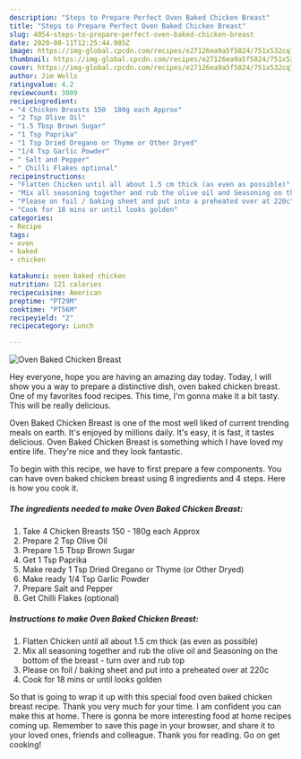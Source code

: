 ```yaml
---
description: "Steps to Prepare Perfect Oven Baked Chicken Breast"
title: "Steps to Prepare Perfect Oven Baked Chicken Breast"
slug: 4054-steps-to-prepare-perfect-oven-baked-chicken-breast
date: 2020-08-11T12:25:44.985Z
image: https://img-global.cpcdn.com/recipes/e27126ea9a5f5824/751x532cq70/oven-baked-chicken-breast-recipe-main-photo.jpg
thumbnail: https://img-global.cpcdn.com/recipes/e27126ea9a5f5824/751x532cq70/oven-baked-chicken-breast-recipe-main-photo.jpg
cover: https://img-global.cpcdn.com/recipes/e27126ea9a5f5824/751x532cq70/oven-baked-chicken-breast-recipe-main-photo.jpg
author: Jim Wells
ratingvalue: 4.2
reviewcount: 3009
recipeingredient:
- "4 Chicken Breasts 150  180g each Approx"
- "2 Tsp Olive Oil"
- "1.5 Tbsp Brown Sugar"
- "1 Tsp Paprika"
- "1 Tsp Dried Oregano or Thyme or Other Dryed"
- "1/4 Tsp Garlic Powder"
- " Salt and Pepper"
- " Chilli Flakes optional"
recipeinstructions:
- "Flatten Chicken until all about 1.5 cm thick (as even as possible)"
- "Mix all seasoning together and rub the olive oil and Seasoning on the bottom of the breast - turn over and rub top"
- "Please on foil / baking sheet and put into a preheated over at 220c"
- "Cook for 18 mins or until looks golden"
categories:
- Recipe
tags:
- oven
- baked
- chicken

katakunci: oven baked chicken 
nutrition: 121 calories
recipecuisine: American
preptime: "PT29M"
cooktime: "PT56M"
recipeyield: "2"
recipecategory: Lunch

---
```



![Oven Baked Chicken Breast](https://img-global.cpcdn.com/recipes/e27126ea9a5f5824/751x532cq70/oven-baked-chicken-breast-recipe-main-photo.jpg)

Hey everyone, hope you are having an amazing day today. Today, I will show you a way to prepare a distinctive dish, oven baked chicken breast. One of my favorites food recipes. This time, I'm gonna make it a bit tasty. This will be really delicious.

Oven Baked Chicken Breast is one of the most well liked of current trending meals on earth. It's enjoyed by millions daily. It's easy, it is fast, it tastes delicious. Oven Baked Chicken Breast is something which I have loved my entire life. They're nice and they look fantastic.




To begin with this recipe, we have to first prepare a few components. You can have oven baked chicken breast using 8 ingredients and 4 steps. Here is how you cook it.

<!--inarticleads1-->

##### The ingredients needed to make Oven Baked Chicken Breast:

1. Take 4 Chicken Breasts 150 - 180g each Approx
1. Prepare 2 Tsp Olive Oil
1. Prepare 1.5 Tbsp Brown Sugar
1. Get 1 Tsp Paprika
1. Make ready 1 Tsp Dried Oregano or Thyme (or Other Dryed)
1. Make ready 1/4 Tsp Garlic Powder
1. Prepare  Salt and Pepper
1. Get  Chilli Flakes (optional)




<!--inarticleads2-->

##### Instructions to make Oven Baked Chicken Breast:

1. Flatten Chicken until all about 1.5 cm thick (as even as possible)
1. Mix all seasoning together and rub the olive oil and Seasoning on the bottom of the breast - turn over and rub top
1. Please on foil / baking sheet and put into a preheated over at 220c
1. Cook for 18 mins or until looks golden




So that is going to wrap it up with this special food oven baked chicken breast recipe. Thank you very much for your time. I am confident you can make this at home. There is gonna be more interesting food at home recipes coming up. Remember to save this page in your browser, and share it to your loved ones, friends and colleague. Thank you for reading. Go on get cooking!
